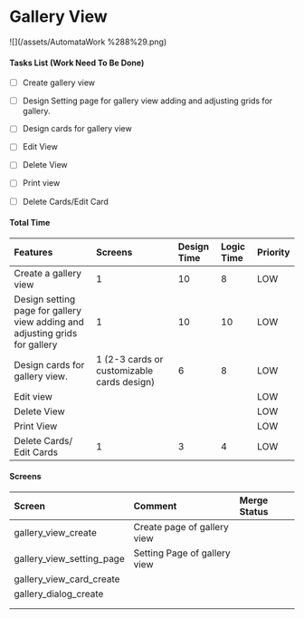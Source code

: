 # Gallery View

![](/assets/AutomataWork %288%29.png)

#### Tasks List \(Work Need To Be Done\)

* [ ] Create gallery view
* [ ] Design Setting page for gallery view adding and adjusting grids for gallery.
* [ ] Design cards for gallery view
* [ ] Edit View 
* [ ] Delete View
* [ ] Print view

* [ ] Delete Cards/Edit Card

#### Total Time

| Features | Screens | Design Time | Logic Time | Priority |
| :--- | :--- | :--- | :--- | :--- |
| Create a gallery view | 1 | 10 | 8 | LOW |
| Design setting page for gallery view adding and adjusting grids for gallery | 1 | 10 | 10 | LOW |
| Design cards for gallery view. | 1 \(2-3 cards or customizable cards design\) | 6 | 8 | LOW |
| Edit view |  |  |  | LOW |
| Delete View |  |  |  | LOW |
| Print View |  |  |  | LOW |
| Delete Cards/ Edit Cards | 1 | 3 | 4 | LOW |

#### Screens

| Screen | Comment | Merge Status |
| :--- | :--- | :--- |
| gallery\_view\_create | Create page of gallery view |  |
| gallery\_view\_setting\_page | Setting Page of gallery view |  |
| gallery\_view\_card\_create |  |  |
| gallery\_dialog\_create |  |  |
|  |  |  |
|  |  |  |

#### 



